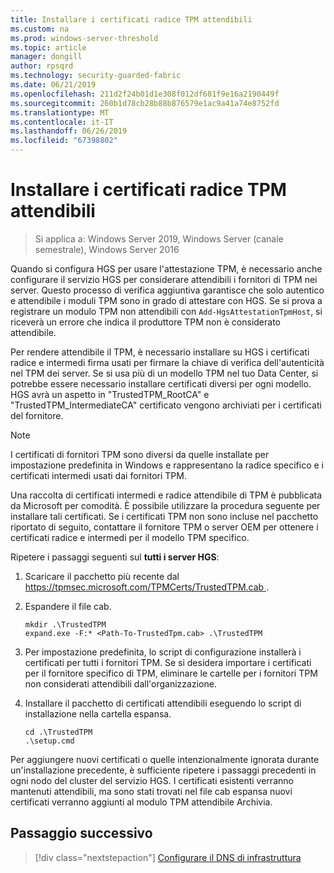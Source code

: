 ```yaml
---
title: Installare i certificati radice TPM attendibili
ms.custom: na
ms.prod: windows-server-threshold
ms.topic: article
manager: dongill
author: rpsqrd
ms.technology: security-guarded-fabric
ms.date: 06/21/2019
ms.openlocfilehash: 211d2f24b01d1e308f012df681f9e16a2190449f
ms.sourcegitcommit: 260b1d78cb28b88b876579e1ac9a41a74e8752fd
ms.translationtype: MT
ms.contentlocale: it-IT
ms.lasthandoff: 06/26/2019
ms.locfileid: "67398802"
---
```

# <a name="install-trusted-tpm-root-certificates"></a>Installare i certificati radice TPM attendibili

>Si applica a: Windows Server 2019, Windows Server (canale semestrale), Windows Server 2016

Quando si configura HGS per usare l'attestazione TPM, è necessario anche configurare il servizio HGS per considerare attendibili i fornitori di TPM nei server.
Questo processo di verifica aggiuntiva garantisce che solo autentico e attendibile i moduli TPM sono in grado di attestare con HGS.
Se si prova a registrare un modulo TPM non attendibili con `Add-HgsAttestationTpmHost`, si riceverà un errore che indica il produttore TPM non è considerato attendibile.

Per rendere attendibile il TPM, è necessario installare su HGS i certificati radice e intermedi firma usati per firmare la chiave di verifica dell'autenticità nel TPM dei server.
Se si usa più di un modello TPM nel tuo Data Center, si potrebbe essere necessario installare certificati diversi per ogni modello.
HGS avrà un aspetto in "TrustedTPM_RootCA" e "TrustedTPM_IntermediateCA" certificato vengono archiviati per i certificati del fornitore.

> [!NOTE]
> I certificati di fornitori TPM sono diversi da quelle installate per impostazione predefinita in Windows e rappresentano la radice specifico e i certificati intermedi usati dai fornitori TPM.

Una raccolta di certificati intermedi e radice attendibile di TPM è pubblicata da Microsoft per comodità.
È possibile utilizzare la procedura seguente per installare tali certificati.
Se i certificati TPM non sono incluse nel pacchetto riportato di seguito, contattare il fornitore TPM o server OEM per ottenere i certificati radice e intermedi per il modello TPM specifico.

Ripetere i passaggi seguenti sul **tutti i server HGS**:

1.  Scaricare il pacchetto più recente dal [ https://tpmsec.microsoft.com/TPMCerts/TrustedTPM.cab ](https://tpmsec.microsoft.com/TPMCerts/TrustedTPM.cab).

2.  Espandere il file cab.

    ```
    mkdir .\TrustedTPM
    expand.exe -F:* <Path-To-TrustedTpm.cab> .\TrustedTPM
    ```

3.  Per impostazione predefinita, lo script di configurazione installerà i certificati per tutti i fornitori TPM. Se si desidera importare i certificati per il fornitore specifico di TPM, eliminare le cartelle per i fornitori TPM non considerati attendibili dall'organizzazione.

4.  Installare il pacchetto di certificati attendibili eseguendo lo script di installazione nella cartella espansa.

    ```
    cd .\TrustedTPM
    .\setup.cmd
    ```

Per aggiungere nuovi certificati o quelle intenzionalmente ignorata durante un'installazione precedente, è sufficiente ripetere i passaggi precedenti in ogni nodo del cluster del servizio HGS.
I certificati esistenti verranno mantenuti attendibili, ma sono stati trovati nel file cab espansa nuovi certificati verranno aggiunti al modulo TPM attendibile Archivia.

## <a name="next-step"></a>Passaggio successivo

> [!div class="nextstepaction"]
> [Configurare il DNS di infrastruttura](guarded-fabric-configuring-fabric-dns-tpm.md)



